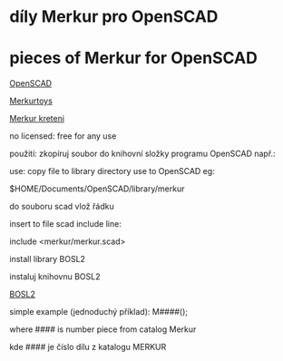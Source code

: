 # díly Merkur pro OpenSCAD

# pieces of Merkur for OpenSCAD

[OpenSCAD](https://openscad.org)

[Merkurtoys](https://www.merkurtoys.cz)

[Merkur kreteni](http://merkur.kreteni.cz)

no licensed: free for any use

použití: zkopíruj soubor do knihovní složky programu OpenSCAD např.:

use: copy file to library directory use to OpenSCAD eg:

$HOME/Documents/OpenSCAD/library/merkur
 

do souboru scad vlož řádku

insert to file scad include line:

include <merkur/merkur.scad>
 
install library BOSL2

instaluj knihovnu BOSL2

[BOSL2](https://github.com/BelfrySCAD/BOSL2.git)

simple example (jednoduchý příklad):  M####();

where #### is number piece from catalog Merkur

kde #### je číslo dílu z katalogu MERKUR

